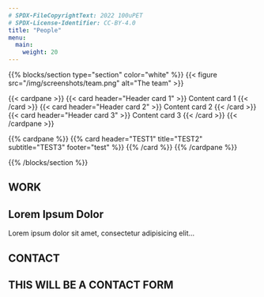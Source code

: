 ```yaml
---
# SPDX-FileCopyrightText: 2022 100uPET
# SPDX-License-Identifier: CC-BY-4.0
title: "People"
menu:
  main:
    weight: 20
---
```



<link rel="stylesheet" type="text/css" href="styles.css">

{{% blocks/section type="section" color="white" %}}
{{< figure src="/img/screenshots/team.png" alt="The team" >}}



{{< cardpane >}}
  {{< card header="Header card 1" >}}
    Content card 1
  {{< /card >}}
  {{< card header="Header card 2" >}}
    Content card 2
  {{< /card >}}
  {{< card header="Header card 3" >}}
    Content card 3
  {{< /card >}}
{{< /cardpane >}}


{{% cardpane %}}
{{% card header="TEST1" title="TEST2" subtitle="TEST3" footer="test" %}}
{{% /card %}}
{{% /cardpane %}}

{{% /blocks/section %}}


<section class="module parallax parallax-2">
  <div class="container">
    <h1>WORK</h1>
  </div>
</section>

<section class="module content">
  <div class="container">
    <h2>Lorem Ipsum Dolor</h2>
    <p>Lorem ipsum dolor sit amet, consectetur adipisicing elit...</p>
  </div>
</section>

<section class="module parallax parallax-3">
  <div class="container">
    <h1>CONTACT</h1>
  </div>
</section>

<section class="module content contact-form">
  <div class="container">
    <h2>THIS WILL BE A CONTACT FORM</h2>
  </div>
</section>
